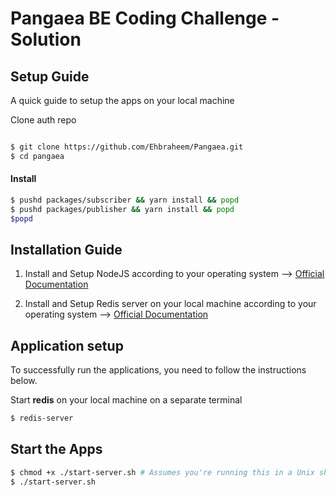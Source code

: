 # Pangaea BE Coding Challenge - Solution

## Setup Guide
A quick guide to setup the apps on your local machine

Clone auth repo
```sh

$ git clone https://github.com/Ehbraheem/Pangaea.git
$ cd pangaea
```
#### Install


```sh
$ pushd packages/subscriber && yarn install && popd
$ pushd packages/publisher && yarn install && popd
$popd
```

## Installation Guide
1. Install and Setup NodeJS according to your operating system --> [Official Documentation](https://nodejs.org/en/download/)

2. Install and Setup Redis server on your local machine according to your operating system --> [Official Documentation](https://redis.io/topics/quickstart)



## Application setup

To successfully run the applications, you need to follow the instructions below.

Start **redis** on your local machine on a separate terminal 

```sh
$ redis-server
```

## Start the Apps

```sh
$ chmod +x ./start-server.sh # Assumes you're running this in a Unix shell
$ ./start-server.sh
```